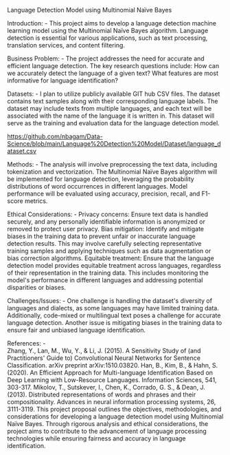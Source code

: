 Language Detection Model using Multinomial Naïve Bayes

Introduction: -
This project aims to develop a language detection machine learning model using the Multinomial Naïve Bayes algorithm. Language detection is essential for various applications, such as text processing, translation services, and content filtering.

Business Problem: -
The project addresses the need for accurate and efficient language detection. The key research questions include: How can we accurately detect the language of a given text? What features are most informative for language identification?

Datasets: -
I plan to utilize publicly available GIT hub CSV files. The dataset contains text samples along with their corresponding language labels. The dataset may include texts from multiple languages, and each text will be associated with the name of the language it is written in. This dataset will serve as the training and evaluation data for the language detection model.

https://github.com/nbagam/Data-Science/blob/main/Language%20Detection%20Model/Dataset/language_dataset.csv

Methods: -
The analysis will involve preprocessing the text data, including tokenization and vectorization. The Multinomial Naïve Bayes algorithm will be implemented for language detection, leveraging the probability distributions of word occurrences in different languages. Model performance will be evaluated using accuracy, precision, recall, and F1-score metrics.

Ethical Considerations: -
    Privacy concerns: Ensure text data is handled securely, and any personally identifiable information is anonymized or 
    removed to protect user privacy.
    Bias mitigation: Identify and mitigate biases in the training data to prevent unfair or inaccurate language detection 
    results. This may involve carefully selecting representative training samples and applying techniques such as data 
    augmentation or bias correction algorithms.
    Equitable treatment: Ensure that the language detection model provides equitable treatment across languages, regardless 
    of their representation in the training data. This includes monitoring the model's performance in different languages 
    and addressing potential disparities or biases. 

Challenges/Issues: -
One challenge is handling the dataset's diversity of languages and dialects, as some languages may have limited training data. Additionally, code-mixed or multilingual text poses a challenge for accurate language detection. Another issue is mitigating biases in the training data to ensure fair and unbiased language identification.

References: -   
Zhang, Y., Lan, M., Wu, Y., & Li, J. (2015). A Sensitivity Study of (and Practitioners' Guide to) Convolutional Neural Networks for Sentence Classification. arXiv preprint arXiv:1510.03820.
Han, B., Kim, B., & Hahn, S. (2020). An Efficient Approach for Multi-language Identification Based on Deep Learning with Low-Resource Languages. Information Sciences, 541, 303-317.
Mikolov, T., Sutskever, I., Chen, K., Corrado, G. S., & Dean, J. (2013). Distributed representations of words and phrases and their compositionality. Advances in neural information processing systems, 26, 3111-3119.
This project proposal outlines the objectives, methodologies, and considerations for developing a language detection model using Multinomial Naïve Bayes. Through rigorous analysis and ethical considerations, the project aims to contribute to the advancement of language processing technologies while ensuring fairness and accuracy in language identification.
